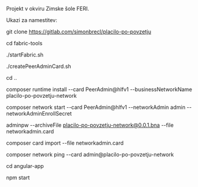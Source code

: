 Projekt v okviru Zimske šole FERI.


Ukazi za namestitev:

git clone https://gitlab.com/simonbrecl/placilo-po-povzetju

cd fabric-tools

./startFabric.sh

./createPeerAdminCard.sh

cd .. 

composer runtime install --card PeerAdmin@hlfv1 --businessNetworkName placilo-po-povzetju-network

composer network start --card PeerAdmin@hlfv1 --networkAdmin admin --networkAdminEnrollSecret 

adminpw --archiveFile placilo-po-povzetju-network@0.0.1.bna --file networkadmin.card

composer card import --file networkadmin.card

composer network ping --card admin@placilo-po-povzetju-network

cd angular-app

npm start